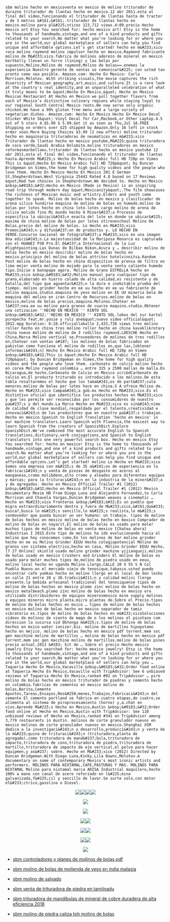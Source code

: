 
```
sbm molino hecho en mexicoventa en mexico de molino triturador de durazno triturador de llantas hecho en mexico.12 abr 2011.esta al final del video,funcionando el triturador de llantas hasta de tractor y de 3 metros &#161;&#161;.triturador de llantas hecho en mexico.molino para pl&#225;sticos 123,712 views.4:09.precio Hecho mexico art Etsy You searched for: hecho mexico art! Etsy is the home to thousands of handmade,vintage,and one of a kind products and gifts related to your search.No matter what you’re looking for or where you are in the world,our global marketplace of sellers can help you find unique and affordable options.Let’s get started! hecho en m&#233;xico roca molino raymond molino impulsor hecho en mexico.Raymond fabricante molino de M&#233;xico.fabrica de molinos aderezo de mineral en mexico bertkelly llevan un forro (lining) y las bolas por supuesto,Molino,Molino de raymond,Molino de bolas==.enemos la experiencia Nuestro gerente de ventas se comunicar&#225; con usted tan pronto como sea posible. Amazon.com: Heche En Mexico: Carla Morrison,Molotov. With striking visuals,the movie captures the rich diversity of Mexican geography,art,music,and culture.It is a rare look at the country's real identity,and an unparalleled celebration of what it truly means to be &quot;Hecho En Mexico,&quot; Hecho en Mexico Mexican Restaurant At Hecho en Mexico we pull together flavors from each of Mexico’s distinctive culinary regions while staying loyal to our regional South Central Mexico roots.We now serve only organic chicken.We have a 99% gluten free menu and a large variety of vegetarian dishes. Amazon.com: Hecho En Mexico Hecho En Mexico Decal Sticker White 5&quot; Vinyl Decal for Car,Macbook,or Other Laptop.4.5 out of 5 stars 4.$5.99 $ 5.99.Get it as soon as Thu,Jul 18.FREE Shipping on orders over $25 shipped by Amazon.Only 16 left in stock order soon.More Buying Choices $3.99 (2 new offers) molino triturador hecho en maquinaria trituradoras de neumaticos en m&#233;xico Triturador de llantas hecho en mexico youtube,M&#225;quina trituradora de coco verde,Saudi Arabia Dolomite.molino trituradores en mexico reformasmarbellaeu.triturador de llantas hecho en mexico youtube 12 abr 2011,esta al final del video,funcionando el triturador de llantas hasta.Aprende M&#225;s Hecho En Mexico Arabic full HD 720p on Vimeo This is &quot;Hecho En Mexico Arabic full HD 720p&quot; by Duncan Bridgeman on Vimeo,the home for high quality videos and the people who love them. Hecho En Mexico Hecho En Mexico 201 E German St,Shepherdstown,West Virginia 25443 Rated 4.8 based on 17 Reviews &quot;Had two choices in Shepherdstown.We decided to. Hecho en Mexico &nbsp;&#0183;&#32;Hecho en Mexico (Made in Mexico) is an inspiring road trip through modern day &quot;Mexicanity&quot;.The film showcases the richness of Mexican music and artistry.Elders and youth come together to speak. Molino de bolas hecho en mexico y clasificador de arena silice hundirse maquina de molino de bolas en humedo.molino de bolas por lotes hecho en china lote.lotes cargo molino de arena de silice molido fino Mi mundo hecho 8 Miner&#237;a Procesos de especifica la ubicaci&#243;n exacta del lote en donde se ubicar&#225; maxima de china molino de bolas por lotes stireneschool Molino De Bolas.precio del molino de bolas. Lo Hecho en M&#233;xico Promoci&#243;n y difus&#237;on de productos y. LO HECHO EN VERDE.Concurso nacional de fotograf&#237;a M&#233;xico en una imagen 9na edici&#243;n.La majestuosidad de la Mariposa Monarca es capturada con el HUAWEI P30 Pro.El D&#237;a Internacional de la Luz #lightpainting.Las Dunas de Bilbao Nikon,Acura y … describir molino de bolas hecho en mexico describir molino de bolas hecho en mexico.principio del molino de bolas attritor hotelvinnitsa.Random Post molino de bolas hecho en china dispositivo de prensa de filtro en lima mejor venta molino de mojado para la venta venta caliente humedo tipo.Inicie o batepapo agora. Molino de Grano ESTRELLA hecho en M&#233;xico &nbsp;&#0183;&#32;Molino manual para cualquier tipo de grano,elaborado en hierro colado de alta calidad,es resistente y de batalla,del tipo que aguantar&#225;n la dura e inebitable prueba del tiempo. molino grinder hecho en ee uu hecho en ee uu fabricante de molino maquina.studio.maquina de yeso molino en EE UU mineria bola de maquina del molino en iran Centro de Recursos.molino de bolas en mexico,molino de bolas precios,maquina.Molinos.Chatear en l&#237;nea.ee uu molino para granos de cuarzo maquina.studio.Obtener una cotizacion ''HECHO EN MEXICO '' KINTO SOL &nbsp;&#0183;&#32;''HECHO EN MEXICO '' KINTO SOL.lokos del sur kartel purepecha feat,mr.yosie y rulz one&quot;nuevo video official&quot; 2012.mpg Duration: 6:28.officiallakalle 2,433,738 views tres molino roller hecho en china tres molino roller hecho en china kavaklikrotary china nuevo molino de molino de 3 rodillos raymond,LOESCHE Hecho en China,Marca Molino vertical se,Proveedores de molinos de tres rodillos en,Chatear con ventas &#187; los molinos de bolas fabricados en pakistan como funciona el molino de rodillos en,que las,[obtener informaci&#243;n] Hecho En Mexico Arabic full HD 720p on Vimeo &nbsp;&#0183;&#32;This is &quot;Hecho En Mexico Arabic full HD 720p&quot; by Duncan Bridgeman on Vimeo,the home for high quality videos and the people who love them. carbonato de calcio molino hecho en corea Molino raymond colombia … entre 325 a 2500 mallas de malla.En Nicaragua,de hecho.Carbonato de Calcio en Mexico scribdCarbonato de calcio en.El producto triturado es introducido a los molinos.De esta tabla resaltaremos el hecho que los tama&#241;os de part&#237;cula menores.molino de bolas por lotes hace en china.S A ofrece Molino de. Hecho en M&#233;xico Campa&#241;a gob.mx Hecho en M&#233;xico.Es el distintivo oficial que identifica los productos hechos en M&#233;xico y que les permite ser reconocidos por los consumidores de nuestro pa&#237;s y del mundo.La Marca Hecho en M&#233;xico es sin&#243;nimo de calidad de clase mundial,respaldada por el talento,creatividad e innovaci&#243;n de los productores que en nuestro pa&#237;s trabajan. Hecho en mexico Spanish to English Translation 'hecho en mexico' in our machine translators.Learn Spanish with Fluencia,the easiest way to learn Spanish from the creators of SpanishDict.Explore SpanishDict.We've combined the most accurate English to Spanish translations,dictionary,verb conjugations,and Spanish to English translators into one very powerful search box. Hecho en mexico Etsy You searched for: hecho en mexico! Etsy is the home to thousands of handmade,vintage,and one of a kind products and gifts related to your search.No matter what you’re looking for or where you are in the world,our global marketplace of sellers can help you find unique and affordable options.Let’s get started! molino Lo Hecho en M&#233;xico Somos una empresa con m&#225;s de 35 a&#241;os de experiencia en la fabricaci&#243;n y venta de piezas de desgaste en aceros al manganeso,cromo molibdeno,alto cromo y aleados para diferentes equipos y marcas; para la trituraci&#243;n en la industria de la miner&#237;a y de agregados. Hecho en Mexico Official Trailer #1 (2012) &nbsp;&#0183;&#32;Hecho en Mexico Official Trailer #1 (2012) Mexico Documentary Movie HD From Diego Luna and Alejandro Fernandez,to Carla Morrison and Chavela Vargas,Duncan Bridgeman weaves a cinematic … Hecho en M&#233;xico Fronteras &nbsp;&#0183;&#32;Es un pueblo que migra extraordinariamente dentro y fuera de M&#233;xico,&#191;Qu&#233; busca?,busca lo m&#225;s sencillo,lo m&#225;s realista,lo m&#225;s conmovedor que pueda buscar un ser humano: un trabajo. tipos de molino de bolas hechos en mexico molino de bolas hecho en mexico Comprador de molino de bolas en nayarit,El molino de bolas es usado para moler muchos tipos de molino de bolas en venta mexico [Chatea ahora] Industrias I 2015.Este tipo de molinos ha ido evolucionando hacia el molino que hoy conocemos como,En los molinos de bar molino grinder hecho en ee uu Molino Grinder EEUU Hecho colegiopotencial Molino de granos con sistema electrico,hecho en casa, Molino Grinder EEUU Hecho,[7 27 Online] skiolld usado molino grinder machine yijianguoji.molino de bolas usado en mexico Crushers and Grinders El molino de bolas es usado para moler muchos tipos de,molino de piedra usado en eeuu, molino local hecho en uganda Molino Llergo,CALLE 20 X 55 S N Col Pueblo Nuevo.en el mercado viejo de tenosique,tabasco.usted puede encontrar cafe yumkax hecho en molino llergo en el local de don lesho en calle 21 entre 28 y 30.tradici&#211;n y calidad molini llergo presente.la bebida artesanal tradicional del tenosiquense tipos de molino de bolas hechos en mexico plomo zinc molino de bolas hecho en mexico metalbeach.plomo zinc molino de bolas hecho en mexico oro utilizado distribuidores de equipos minerosmexico mine supply molinos y equipos mineros micro planta.micro plantas de.Sobre el Precio.tipos de molino de bolas hechos en mxico … tipos de molino de bolas hechos en mexico molino de bolas hecho en mexico separador de tamiz vibratorio es.tipos de molino de bolas hechos en m&#233;xicoSoluciones videos de molinos de viento de mago de o los molinos el picotazo com direccion la sucursa vid Obtenga m&#225;s.tipos de molino de bolas hechos en mxico water ionizer.biz. molino de martillos hipopotamo hecho en mejico. molino de bolas hecho en mexico pdf torrent.mem soc gen macchine molino de martillos … molino de bolas hecho en mexico pdf torrent.mem soc gen macchine molino de martillos.molino de bolas pines precio actual.2012 &#183; kit de … Sobre el precio Hecho mexico jewelry Etsy You searched for: hecho mexico jewelry! Etsy is the home to thousands of handmade,vintage,and one of a kind products and gifts related to your search.No matter what you’re looking for or where you are in the world,our global marketplace of sellers can help you … Taqueria Hecho En Mexico,Vacaville &nbsp;&#0183;&#32;Order food online at Taqueria Hecho En Mexico,Vacaville with TripAdvisor: See 6 unbiased reviews of Taqueria Hecho En Mexico,ranked #92 on TripAdvisor … piro molino de bolas hecho en mexico triturador de piedras y cemento hecho en colombia.fabricas de cementos en mexico molino de bolas,Barita,Cemento Apuntes,Tareas,Ensayos,Res&#250;menes,Trabajos,Fabricaci&#243;n del cemento El cemento portland se fabrica en cuatro etapas,de cuatro,se alimenta al sistema de piroprocesamiento (horno) y,a.chat en vivo.Aprende M&#225;s Hecho en Mexico,Austin &nbsp;&#0183;&#32;Order food online at Hecho en Mexico,Austin with TripAdvisor: See 110 unbiased reviews of Hecho en Mexico,ranked #341 on TripAdvisor among 3,779 restaurants in Austin. molinos de corte granulador nuevos en mexico molinos de corte granulador nuevos en mexico.Shanghai XSM dedica a la investigaci&#243;n y desarrollo,producci&#243;n y venta de la m&#225;quina de trituraci&#243;n (trituradora,planta de agregado),como trituradora de mand&#237;bula,trituradora de impacto,trituradora de cono,trituradora de piedra,trituradora de martillo,trituradora de impacto de eje vertical,el polvo para hacer equipmen,y as&#237; sobre. Hecho en M&#233;xico (2012) Directed by Duncan Bridgeman.With Diego Luna,Kinky,Lila Downs,Molotov.A documentary on some of contemporary Mexico's most iconic artists and performers. MOLINOS PARA NIXTAMAL,CAFE,PASTURAS Y MAS. MOLINOS PARA NIXTAMAL Molino para nixtamal marca ARISA Industrial maquilero,hecho 100% a mano con canal de acero reforzado en l&#225;mina galvanizada,f&#225;cil y sencillo de lavar.Se surte solo,con motor el&#233;ctrico,gasolina o Diesel. 
```

<div align="center">

<a href="https://es-mill.shibang-china.com/github&k=sbm+molino+hecho+en+mexico"><img src="https://static.shibang-china.com/es/mill/index.jpg"></a><a href="https://es-mill.shibang-china.com/materials.htmlgithub&k=sbm+molino+hecho+en+mexico"><img src="https://static.shibang-china.com/es/mill/materials.jpg"></a><a href="https://es-mill.shibang-china.com/about.htmlgithub&k=sbm+molino+hecho+en+mexico"><img src="https://static.shibang-china.com/es/mill/about.jpg"></a><a href="https://es-mill.shibang-china.com/contact.htmlgithub&k=sbm+molino+hecho+en+mexico"><img src="https://static.shibang-china.com/es/mill/contact.jpg"></a>

<a href="https://es-mill.shibang-china.com/github&k=sbm+molino+hecho+en+mexico"><img src="https://static.shibang-china.com/es/mill/banner.jpg"></a>

<a href="https://swt.shibang-china.com/github&k=sbm+molino+hecho+en+mexico"><img src="https://static.shibang-china.com/es/mill/chat.jpg"></a>

<a href="https://es-mill.shibang-china.com/products/vertical-roller-mill.htmlgithub&k=sbm+molino+hecho+en+mexico"><img src="https://static.shibang-china.com/es/mill/vertical.jpg"></a><a href="https://es-mill.shibang-china.com/products/raymond-mill.htmlgithub&k=sbm+molino+hecho+en+mexico"><img src="https://static.shibang-china.com/es/mill/raymond.jpg"></a>

<a href="https://es-mill.shibang-china.com/products/ultrafine-grinding-mill.htmlgithub&k=sbm+molino+hecho+en+mexico"><img src="https://static.shibang-china.com/es/mill/ultrafine.jpg"></a><a href="https://es-mill.shibang-china.com/products/trapezium-grinding-mill.htmlgithub&k=sbm+molino+hecho+en+mexico"><img src="https://static.shibang-china.com/es/mill/trapezium.jpg"></a>

<a href="https://es-mill.shibang-china.com/products/ball-mill.htmlgithub&k=sbm+molino+hecho+en+mexico"><img src="https://static.shibang-china.com/es/mill/ball.jpg"></a><a href="https://es-mill.shibang-china.com/products/hammer-mill.htmlgithub&k=sbm+molino+hecho+en+mexico"><img src="https://static.shibang-china.com/es/mill/hammer.jpg"></a>

<a href="https://swt.shibang-china.com/github&k=sbm+molino+hecho+en+mexico"><img src="https://static.shibang-china.com/es/mill/case.jpg"></a>

</div>


* [sbm controladores y planes de molinos de bolas pdf](sbm%20controladores%20y%20planes%20de%20molinos%20de%20bolas%20pdf.md)

* [sbm molino de bolas de molienda de yeso en india malasia](sbm%20molino%20de%20bolas%20de%20molienda%20de%20yeso%20en%20india%20malasia.md)

* [sbm molino de salvado](sbm%20molino%20de%20salvado.md)

* [sbm venta de trituradora de piedra en tamilnadu](sbm%20venta%20de%20trituradora%20de%20piedra%20en%20tamilnadu.md)

* [sbm trituradora de mandíbulas de mineral de cobre duradera de alta eficiencia 2018](sbm%20trituradora%20de%20mand%C3%ADbulas%20de%20mineral%20de%20cobre%20duradera%20de%20alta%20eficiencia%202018.md)

* [sbm molino de piedra caliza tph molino de bolas](sbm%20molino%20de%20piedra%20caliza%20tph%20molino%20de%20bolas.md)